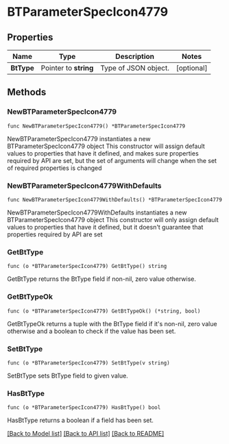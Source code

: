 # BTParameterSpecIcon4779

## Properties

Name | Type | Description | Notes
------------ | ------------- | ------------- | -------------
**BtType** | Pointer to **string** | Type of JSON object. | [optional] 

## Methods

### NewBTParameterSpecIcon4779

`func NewBTParameterSpecIcon4779() *BTParameterSpecIcon4779`

NewBTParameterSpecIcon4779 instantiates a new BTParameterSpecIcon4779 object
This constructor will assign default values to properties that have it defined,
and makes sure properties required by API are set, but the set of arguments
will change when the set of required properties is changed

### NewBTParameterSpecIcon4779WithDefaults

`func NewBTParameterSpecIcon4779WithDefaults() *BTParameterSpecIcon4779`

NewBTParameterSpecIcon4779WithDefaults instantiates a new BTParameterSpecIcon4779 object
This constructor will only assign default values to properties that have it defined,
but it doesn't guarantee that properties required by API are set

### GetBtType

`func (o *BTParameterSpecIcon4779) GetBtType() string`

GetBtType returns the BtType field if non-nil, zero value otherwise.

### GetBtTypeOk

`func (o *BTParameterSpecIcon4779) GetBtTypeOk() (*string, bool)`

GetBtTypeOk returns a tuple with the BtType field if it's non-nil, zero value otherwise
and a boolean to check if the value has been set.

### SetBtType

`func (o *BTParameterSpecIcon4779) SetBtType(v string)`

SetBtType sets BtType field to given value.

### HasBtType

`func (o *BTParameterSpecIcon4779) HasBtType() bool`

HasBtType returns a boolean if a field has been set.


[[Back to Model list]](../README.md#documentation-for-models) [[Back to API list]](../README.md#documentation-for-api-endpoints) [[Back to README]](../README.md)


